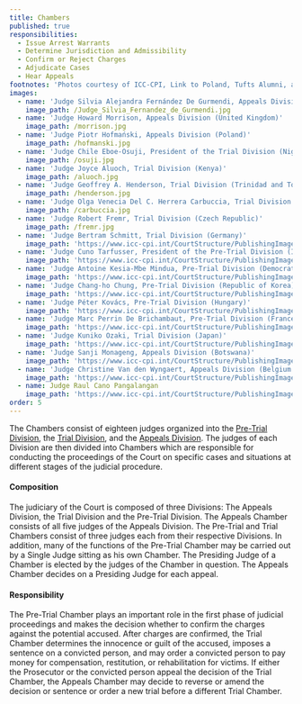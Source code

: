 ```yaml
---
title: Chambers
published: true
responsibilities:
  - Issue Arrest Warrants
  - Determine Jurisdiction and Admissibility
  - Confirm or Reject Charges
  - Adjudicate Cases
  - Hear Appeals
footnotes: 'Photos courtesy of ICC-CPI, Link to Poland, Tufts Alumni, and LinkedIn.'
images:
  - name: 'Judge Silvia Alejandra Fernández De Gurmendi, Appeals Division (Argentina)'
    image_path: /Judge_Silvia_Fernandez_de_Gurmendi.jpg
  - name: 'Judge Howard Morrison, Appeals Division (United Kingdom)'
    image_path: /morrison.jpg
  - name: 'Judge Piotr Hofmański, Appeals Division (Poland)'
    image_path: /hofmanski.jpg
  - name: 'Judge Chile Eboe-Osuji, President of the Trial Division (Nigeria)'
    image_path: /osuji.jpg
  - name: 'Judge Joyce Aluoch, Trial Division (Kenya)'
    image_path: /aluoch.jpg
  - name: 'Judge Geoffrey A. Henderson, Trial Division (Trinidad and Tobago)'
    image_path: /henderson.jpg
  - name: 'Judge Olga Venecia Del C. Herrera Carbuccia, Trial Division (Dominican Republic)'
    image_path: /carbuccia.jpg
  - name: 'Judge Robert Fremr, Trial Division (Czech Republic)'
    image_path: /fremr.jpg
  - name: 'Judge Bertram Schmitt, Trial Division (Germany)'
    image_path: 'https://www.icc-cpi.int/CourtStructure/PublishingImages/schmitt.jpg'
  - name: 'Judge Cuno Tarfusser, President of the Pre-Trial Division (Italy)'
    image_path: 'https://www.icc-cpi.int/CourtStructure/PublishingImages/tarfusser.jpg'
  - name: 'Judge Antoine Kesia-Mbe Mindua, Pre-Trial Division (Democratic Republic of the Congo)'
    image_path: 'https://www.icc-cpi.int/CourtStructure/PublishingImages/mindua.jpg'
  - name: 'Judge Chang-ho Chung, Pre-Trial Division (Republic of Korea)'
    image_path: 'https://www.icc-cpi.int/CourtStructure/PublishingImages/chung.jpg'
  - name: 'Judge Péter Kovács, Pre-Trial Division (Hungary)'
    image_path: 'https://www.icc-cpi.int/CourtStructure/PublishingImages/kovacs.jpg'
  - name: 'Judge Marc Perrin De Brichambaut, Pre-Trial Division (France)'
    image_path: 'https://www.icc-cpi.int/CourtStructure/PublishingImages/brichambaut.jpg'
  - name: 'Judge Kuniko Ozaki, Trial Division (Japan)'
    image_path: 'https://www.icc-cpi.int/CourtStructure/PublishingImages/ozaki.jpg'
  - name: 'Judge Sanji Monageng, Appeals Division (Botswana)'
    image_path: 'https://www.icc-cpi.int/CourtStructure/PublishingImages/monageng.jpg'
  - name: 'Judge Christine Van den Wyngaert, Appeals Division (Belgium'
    image_path: 'https://www.icc-cpi.int/CourtStructure/PublishingImages/Van_Den_Wyngaert.jpg'
  - name: Judge Raul Cano Pangalangan
    image_path: 'https://www.icc-cpi.int/CourtStructure/PublishingImages/pangalangan.jpg'
order: 5
---
```



The Chambers consist of eighteen judges organized into the [Pre-Trial Division](http://www.icc-cpi.int/en_menus/icc/structure%20of%20the%20court/chambers/pre%20trial%20division/Pages/pre%20trial%20division.aspx), the [Trial Division](http://www.icc-cpi.int/en_menus/icc/structure%20of%20the%20court/chambers/trial%20division/Pages/trial%20division.aspx), and the [Appeals Division](http://www.icc-cpi.int/en_menus/icc/structure%20of%20the%20court/chambers/appeals%20division/Pages/appeals%20division.aspx). The judges of each Division are then divided into Chambers which are responsible for conducting the proceedings of the Court on specific cases and situations at different stages of the judicial procedure.

#### Composition

The judiciary of the Court is composed of three Divisions: The Appeals Division, the Trial Division and the Pre-Trial Division. The Appeals Chamber consists of all five judges of the Appeals Division. The Pre-Trial and Trial Chambers consist of three judges each from their respective Divisions. In addition, many of the functions of the Pre-Trial Chamber may be carried out by a Single Judge sitting as his own Chamber. The Presiding Judge of a Chamber is elected by the judges of the Chamber in question. The Appeals Chamber decides on a Presiding Judge for each appeal.

#### Responsibility

The Pre-Trial Chamber plays an important role in the first phase of judicial proceedings and makes the decision whether to confirm the charges against the potential accused. After charges are confirmed, the Trial Chamber determines the innocence or guilt of the accused, imposes a sentence on a convicted person, and may order a convicted person to pay money for compensation, restitution, or rehabilitation for victims. If either the Prosecutor or the convicted person appeal the decision of the Trial Chamber, the Appeals Chamber may decide to reverse or amend the decision or sentence or order a new trial before a different Trial Chamber.